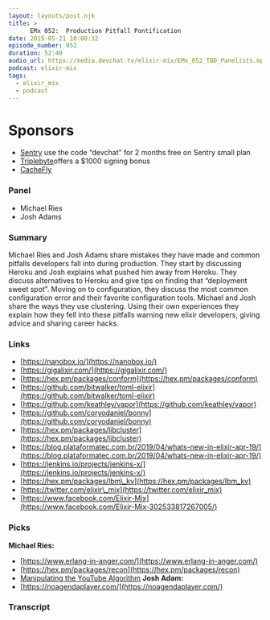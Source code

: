 ```yaml
---
layout: layouts/post.njk
title: >
      EMx 052:  Production Pitfall Pontification
date: 2019-05-21 10:00:32
episode_number: 052
duration: 52:40
audio_url: https://media.devchat.tv/elixir-mix/EMx_052_TBD_Panelists.mp3
podcast: elixir-mix
tags: 
  - elixir_mix
  - podcast
---
```


# **Sponsors**

- [Sentry](https://sentry.io/) use the code “devchat” for 2 months free on Sentry small plan
- [Triplebyte](https://triplebyte.com/elixir)offers a $1000 signing bonus
- [CacheFly](https://www.cachefly.com/)

### **Panel**

- Michael Ries
- Josh Adams

### **Summary**
Michael Ries and Josh Adams share mistakes they have made and common pitfalls developers fall into during production. They start by discussing Heroku and Josh explains what pushed him away from Heroku. They discuss alternatives to Heroku and give tips on finding that “deployment sweet spot”. Moving on to configuration, they discuss the most common configuration error and their favorite configuration tools. Michael and Josh share the ways they use clustering. Using their own experiences they explain how they fell into these pitfalls warning new elixir developers, giving advice and sharing career hacks. 
### **Links**

- [https://nanobox.io/](https://nanobox.io/)
- [https://gigalixir.com/](https://gigalixir.com/)
- [https://hex.pm/packages/conform](https://hex.pm/packages/conform)
- [https://github.com/bitwalker/toml-elixir](https://github.com/bitwalker/toml-elixir)
- [https://github.com/keathley/vapor](https://github.com/keathley/vapor)
- [https://github.com/coryodaniel/bonny](https://github.com/coryodaniel/bonny)
- [https://hex.pm/packages/libcluster](https://hex.pm/packages/libcluster)
- [https://blog.plataformatec.com.br/2019/04/whats-new-in-elixir-apr-19/](https://blog.plataformatec.com.br/2019/04/whats-new-in-elixir-apr-19/)
- [https://jenkins.io/projects/jenkins-x/](https://jenkins.io/projects/jenkins-x/)
- [https://hex.pm/packages/lbm\_kv](https://hex.pm/packages/lbm_kv)
- [https://twitter.com/elixir\_mix](https://twitter.com/elixir_mix)
- [https://www.facebook.com/Elixir-Mix](https://www.facebook.com/Elixir-Mix-302533817267005/)

### **Picks**
 **Michael Ries:**
- [https://www.erlang-in-anger.com/](https://www.erlang-in-anger.com/)
- [https://hex.pm/packages/recon](https://hex.pm/packages/recon)
- [Manipulating the YouTube Algorithm](https://www.youtube.com/watch?v=1PGm8LslEb4)
**Josh Adam:**
- [https://noagendaplayer.com/](https://noagendaplayer.com/)


### Transcript


